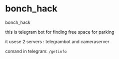 # bonch_hack
bonch_hack

this is telegram bot for finding free space for parking

it usese 2 servers : telegrambot and cameraserver

comand in telegram: ```/getinfo```
